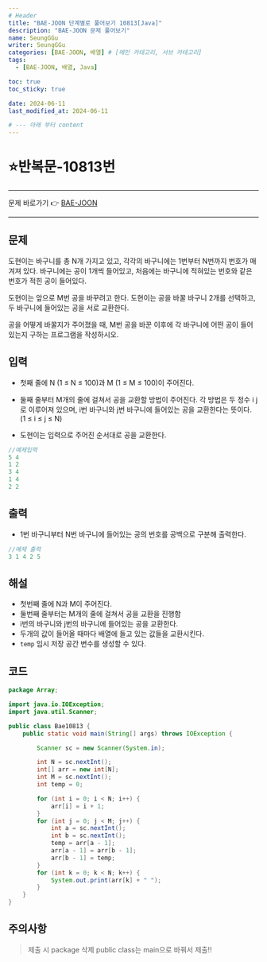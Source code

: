 ```yaml
---
# Header
title: "BAE-JOON 단계별로 풀어보기 10813[Java]"
description: "BAE-JOON 문제 풀어보기"
name: SeungGGu
writer: SeungGGu
categories: [BAE-JOON, 배열] # [메인 카테고리, 서브 카테고리]
tags:
  - [BAE-JOON, 배열, Java]

toc: true
toc_sticky: true

date: 2024-06-11
last_modified_at: 2024-06-11

# --- 아래 부터 content
---
```


# ⭐반복문-10813번

---

문제 바로가기 👉 [BAE-JOON](https://www.acmicpc.net/problem/10813 "반복문")

---

## 문제

도현이는 바구니를 총 N개 가지고 있고, 각각의 바구니에는 1번부터 N번까지 번호가 매겨져 있다. 바구니에는 공이 1개씩 들어있고, 처음에는 바구니에 적혀있는 번호와 같은 번호가 적힌 공이 들어있다.

도현이는 앞으로 M번 공을 바꾸려고 한다. 도현이는 공을 바꿀 바구니 2개를 선택하고, 두 바구니에 들어있는 공을 서로 교환한다.

공을 어떻게 바꿀지가 주어졌을 때, M번 공을 바꾼 이후에 각 바구니에 어떤 공이 들어있는지 구하는 프로그램을 작성하시오.

## 입력

- 첫째 줄에 N (1 ≤ N ≤ 100)과 M (1 ≤ M ≤ 100)이 주어진다.

- 둘째 줄부터 M개의 줄에 걸쳐서 공을 교환할 방법이 주어진다. 각 방법은 두 정수 i j로 이루어져 있으며, i번 바구니와 j번 바구니에 들어있는 공을 교환한다는 뜻이다. (1 ≤ i ≤ j ≤ N)

- 도현이는 입력으로 주어진 순서대로 공을 교환한다.

```java
//예제입력
5 4
1 2
3 4
1 4
2 2
```

## 출력

- 1번 바구니부터 N번 바구니에 들어있는 공의 번호를 공백으로 구분해 출력한다.

```Java
//예제 출력
3 1 4 2 5
```

## 해설

- 첫번째 줄에 N과 M이 주어진다.
- 둘번째 줄부터는 M개의 줄에 걸쳐서 공을 교환을 진행함
- i번의 바구니와 j번의 바구니에 들어있는 공을 교환한다.
- 두개의 값이 들어올 때마다 배열에 들고 있는 값들을 교환시킨다.
- `temp` 임시 저장 공간 변수를 생성할 수 있다.

## 코드

```java
package Array;

import java.io.IOException;
import java.util.Scanner;

public class Bae10813 {
    public static void main(String[] args) throws IOException {

        Scanner sc = new Scanner(System.in);

        int N = sc.nextInt();
        int[] arr = new int[N];
        int M = sc.nextInt();
        int temp = 0;

        for (int i = 0; i < N; i++) {
            arr[i] = i + 1;
        }
        for (int j = 0; j < M; j++) {
            int a = sc.nextInt();
            int b = sc.nextInt();
            temp = arr[a - 1];
            arr[a - 1] = arr[b - 1];
            arr[b - 1] = temp;
        }
        for (int k = 0; k < N; k++) {
            System.out.print(arr[k] + " ");
        }
    }
}
```

## 주의사항

> 제출 시 package 삭제 public class는 main으로 바꿔서 제출!!